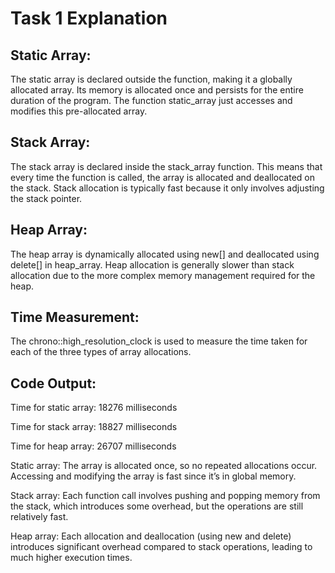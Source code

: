 # Task 1 Explanation

## Static Array:

The static array is declared outside the function, making it a globally allocated array. Its memory is allocated once and persists for the entire duration of the program. The function static_array just accesses and modifies this pre-allocated array.

## Stack Array:

The stack array is declared inside the stack_array function. This means that every time the function is called, the array is allocated and deallocated on the stack. Stack allocation is typically fast because it only involves adjusting the stack pointer.

## Heap Array:

The heap array is dynamically allocated using new[] and deallocated using delete[] in heap_array. Heap allocation is generally slower than stack allocation due to the more complex memory management required for the heap.

## Time Measurement:

The chrono::high_resolution_clock is used to measure the time taken for each of the three types of array allocations.

## Code Output:

Time for static array: 18276 milliseconds

Time for stack array: 18827 milliseconds

Time for heap array: 26707 milliseconds

Static array:  The array is allocated once, so no repeated allocations occur. Accessing and modifying the array is fast since it’s in global memory.

Stack array:  Each function call involves pushing and popping memory from the stack, which introduces some overhead, but the operations are still relatively fast.

Heap array:  Each allocation and deallocation (using new and delete) introduces significant overhead compared to stack operations, leading to much higher execution times.
